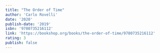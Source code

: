 ```yaml
---
title: "The Order of Time"
author: 'Carlo Rovelli'
date: '2020'
publish-date: '2019'
isbn: '9780735216112'
link: 'https://bookshop.org/books/the-order-of-time/9780735216112'
rating: 3
publish: false
---
```

